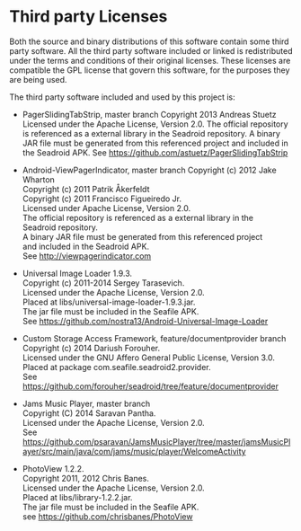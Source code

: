 # Third party Licenses
Both the source and binary distributions of this software contain
some third party software. All the third party software included
or linked is redistributed under the terms and conditions of their 
original licenses. These licenses are compatible the GPL license 
that govern this software, for the purposes they are being used.

The third party software included and used by this project is:

 * PagerSlidingTabStrip, master branch
   Copyright 2013 Andreas Stuetz
   Licensed under the Apache License, Version 2.0.
   The official repository is referenced as a external library in the
   Seadroid repository.
   A binary JAR file must be generated from this referenced project
   and included in the Seadroid APK.
   See https://github.com/astuetz/PagerSlidingTabStrip

 * Android-ViewPagerIndicator, master branch
   Copyright (c) 2012 Jake Wharton  
   Copyright (c) 2011 Patrik Åkerfeldt  
   Copyright (c) 2011 Francisco Figueiredo Jr.  
   Licensed under Apache License, Version 2.0.  
   The official repository is referenced as a external library in the  
   Seadroid repository.  
   A binary JAR file must be generated from this referenced project  
   and included in the Seadroid APK.  
   See http://viewpagerindicator.com

 * Universal Image Loader 1.9.3.  
   Copyright (c) 2011-2014 Sergey Tarasevich.  
   Licensed under the Apache License, Version 2.0.  
   Placed at libs/universal-image-loader-1.9.3.jar.  
   The jar file must be included in the Seafile APK.  
   See https://github.com/nostra13/Android-Universal-Image-Loader

 * Custom Storage Access Framework, feature/documentprovider branch  
   Copyright (c) 2014 Dariush Forouher.  
   Licensed under the GNU Affero General Public License, Version 3.0.  
   Placed at package com.seafile.seadroid2.provider.  
   See https://github.com/forouher/seadroid/tree/feature/documentprovider

 * Jams Music Player, master branch  
   Copyright (C) 2014 Saravan Pantha.  
   Licensed under the Apache License, Version 2.0.  
   See https://github.com/psaravan/JamsMusicPlayer/tree/master/jamsMusicPlayer/src/main/java/com/jams/music/player/WelcomeActivity

 * PhotoView 1.2.2.  
   Copyright 2011, 2012 Chris Banes.  
   Licensed under the Apache License, Version 2.0.  
   Placed at libs/library-1.2.2.jar.  
   The jar file must be included in the Seafile APK.  
   see https://github.com/chrisbanes/PhotoView
